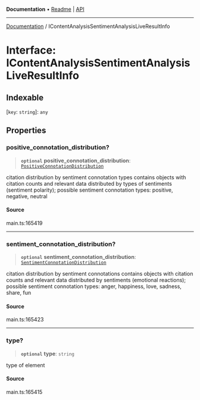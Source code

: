 **Documentation** • [Readme](../README.md) \| [API](../globals.md)

***

[Documentation](../README.md) / IContentAnalysisSentimentAnalysisLiveResultInfo

# Interface: IContentAnalysisSentimentAnalysisLiveResultInfo

## Indexable

 \[`key`: `string`\]: `any`

## Properties

### positive\_connotation\_distribution?

> **`optional`** **positive\_connotation\_distribution**: [`PositiveConnotationDistribution`](../classes/PositiveConnotationDistribution.md)

citation distribution by sentiment connotation types
contains objects with citation counts and relevant data distributed by types of sentiments (sentiment polarity);
possible sentiment connotation types: positive, negative, neutral

#### Source

main.ts:165419

***

### sentiment\_connotation\_distribution?

> **`optional`** **sentiment\_connotation\_distribution**: [`SentimentConnotationDistribution`](../classes/SentimentConnotationDistribution.md)

citation distribution by sentiment connotations
contains objects with citation counts and relevant data distributed by sentiments (emotional reactions);
possible sentiment connotation types: anger, happiness, love, sadness, share, fun

#### Source

main.ts:165423

***

### type?

> **`optional`** **type**: `string`

type of element

#### Source

main.ts:165415
